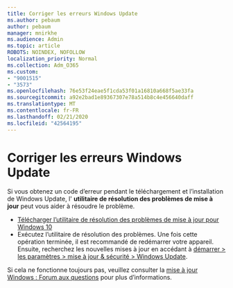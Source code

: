 ```yaml
---
title: Corriger les erreurs Windows Update
ms.author: pebaum
author: pebaum
manager: mnirkhe
ms.audience: Admin
ms.topic: article
ROBOTS: NOINDEX, NOFOLLOW
localization_priority: Normal
ms.collection: Adm_O365
ms.custom:
- "9001515"
- "3573"
ms.openlocfilehash: 76e53f24eae5f1cda53f01a16810a668f5ae33fa
ms.sourcegitcommit: a92e2bad1e89367307e78a514b8c4e456640daff
ms.translationtype: MT
ms.contentlocale: fr-FR
ms.lasthandoff: 02/21/2020
ms.locfileid: "42564195"
---
```

# <a name="fix-windows-update-errors"></a>Corriger les erreurs Windows Update

Si vous obtenez un code d’erreur pendant le téléchargement et l’installation de Windows Update, l' **utilitaire de résolution des problèmes de mise à jour** peut vous aider à résoudre le problème.

- [Télécharger l’utilitaire de résolution des problèmes de mise à jour pour Windows 10](https://support.microsoft.com/en-us/help/4027322/windows-update-troubleshooter)
- Exécutez l’utilitaire de résolution des problèmes. Une fois cette opération terminée, il est recommandé de redémarrer votre appareil. Ensuite, recherchez les nouvelles mises à jour en accédant à [démarrer > les paramètres > mise à jour & sécurité > Windows Update](ms-settings:windowsupdate).

Si cela ne fonctionne toujours pas, veuillez consulter la [mise à jour Windows : Forum aux questions](https://support.microsoft.com/help/12373/windows-update-faq) pour plus d’informations.
